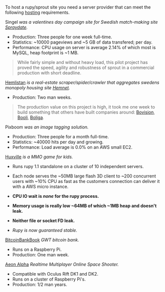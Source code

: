 To host a rupy/sprout site you need a server provider that can meet the following [hosting](http://code.google.com/p/sprout/wiki/Hosting) requirements.

Singel _was a valentines day campaign site for Swedish match-making site [Spraydate](http://www.spraydate.se)._

  * Production: Three people for one week full-time.
  * Statistics: ~10000 pageviews and ~5 GB of data transfered; per day.
  * Performance: CPU usage on server is average 2.14% of which most is MySQL, heap footprint is ~1 MB.

> While fairly simple and without heavy load, this pilot project has proved the speed, agility and robustness of sprout in a commercial production with short deadline.

[Hemlistan](http://www.hemlistan.se) _is a real-estate scraper/spider/crawler that aggregates swedens monopoly housing site [Hemnet](http://www.hemnet.se)._

  * Production: Two man weeks.

> The production value on this project is high, it took me one week to build something that others have built companies around: [Bovision](http://www.bovision.se), [Booli](http://www.booli.se), [Boliga](http://www.boliga.se).

Pixboom _was an image tagging solution._

  * Production: Three people for a month full-time.
  * Statistics: ~40000 hits per day and growing.
  * Performance: Load average is 0.0% on an AWS small EC2.

[Huxville](http://www.huxville.com) _is a MMO game for kids._

  * Runs rupy 1.1 standalone on a cluster of 10 independent servers.
  * Each node serves the ~50MB large flash 3D client to ~200 concurrent users with ~10% CPU as fast as the customers connection can deliver it with a AWS micro instance.
  * **CPU IO wait is _none_ for the rupy process.**
  * **Memory usage is really low ~64MB of which ~1MB heap and doesn't leak.**
  * **Neither file or socket FD leak.**

  * _Rupy is now guaranteed stable._

[BitcoinBankBook](http://bitcoinbankbook.com) _GWT bitcoin bank._

  * Runs on a Raspberry Pi.
  * Production: One man week.

[Aeon Alpha](http://aeonalpha.com) _Realtime Multiplayer Online Space Shooter._

  * Compatible with Oculus Rift DK1 and DK2.
  * Runs on a cluster of Raspberry Pi's.
  * Production: 1/2 man years.